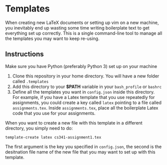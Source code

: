 # Templates
When creating new LaTeX documents or setting up vim on a new machine, you inevitably end up
wasting some time writing boilerplate text to get everything set up correctly. This is a single
command-line tool to manage all the templates you may want to keep re-using.

## Instructions
Make sure you have Python (preferably Python 3) set up on your machine

 1. Clone this repository in your home directory. You will have a new folder called `.templates`
 2. Add this directory to your **$PATH** variable in your `bash_profile` or `bashrc`
 3. Define all the templates you want in `config.json` inside this directory. For example, if you have
 a Latex template that you use repeatedly for assignments, you could create a key called `latex` pointing to a file called `assignments.tex`. Inside `assignments.tex`, place all the boilerplate Latex code that you use for your assignments.

 When you want to create a new file with this template in a different directory, you simply need to do:

 ```
 template-create latex cs341-assignment1.tex
 ```

 The first argument is the key you specified in `config.json`, the second is the desitnation file name
 of the new file that you may want to set up with this template.

